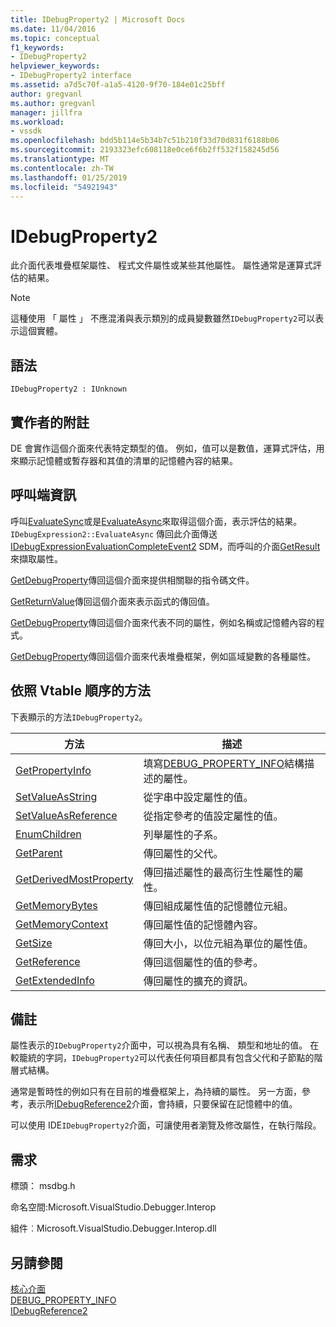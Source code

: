 ```yaml
---
title: IDebugProperty2 | Microsoft Docs
ms.date: 11/04/2016
ms.topic: conceptual
f1_keywords:
- IDebugProperty2
helpviewer_keywords:
- IDebugProperty2 interface
ms.assetid: a7d5c70f-a1a5-4120-9f70-184e01c25bff
author: gregvanl
ms.author: gregvanl
manager: jillfra
ms.workload:
- vssdk
ms.openlocfilehash: bdd5b114e5b34b7c51b210f33d70d831f6188b06
ms.sourcegitcommit: 2193323efc608118e0ce6f6b2ff532f158245d56
ms.translationtype: MT
ms.contentlocale: zh-TW
ms.lasthandoff: 01/25/2019
ms.locfileid: "54921943"
---
```

# <a name="idebugproperty2"></a>IDebugProperty2
此介面代表堆疊框架屬性、 程式文件屬性或某些其他屬性。 屬性通常是運算式評估的結果。  
  
> [!NOTE]
>  這種使用 「 屬性 」 不應混淆與表示類別的成員變數雖然`IDebugProperty2`可以表示這個實體。  
  
## <a name="syntax"></a>語法  
  
```  
IDebugProperty2 : IUnknown  
```  
  
## <a name="notes-for-implementers"></a>實作者的附註  
 DE 會實作這個介面來代表特定類型的值。 例如，值可以是數值，運算式評估，用來顯示記憶體或暫存器和其值的清單的記憶體內容的結果。  
  
## <a name="notes-for-callers"></a>呼叫端資訊  
 呼叫[EvaluateSync](../../../extensibility/debugger/reference/idebugexpression2-evaluatesync.md)或是[EvaluateAsync](../../../extensibility/debugger/reference/idebugexpression2-evaluateasync.md)來取得這個介面，表示評估的結果。 `IDebugExpression2::EvaluateAsync` 傳回此介面傳送[IDebugExpressionEvaluationCompleteEvent2](../../../extensibility/debugger/reference/idebugexpressionevaluationcompleteevent2.md) SDM，而呼叫的介面[GetResult](../../../extensibility/debugger/reference/idebugexpressionevaluationcompleteevent2-getresult.md)來擷取屬性。  
  
 [GetDebugProperty](../../../extensibility/debugger/reference/idebugpropertycreateevent2-getdebugproperty.md)傳回這個介面來提供相關聯的指令碼文件。  
  
 [GetReturnValue](../../../extensibility/debugger/reference/idebugreturnvalueevent2-getreturnvalue.md)傳回這個介面來表示函式的傳回值。  
  
 [GetDebugProperty](../../../extensibility/debugger/reference/idebugprogram2-getdebugproperty.md)傳回這個介面來代表不同的屬性，例如名稱或記憶體內容的程式。  
  
 [GetDebugProperty](../../../extensibility/debugger/reference/idebugstackframe2-getdebugproperty.md)傳回這個介面來代表堆疊框架，例如區域變數的各種屬性。  
  
## <a name="methods-in-vtable-order"></a>依照 Vtable 順序的方法  
 下表顯示的方法`IDebugProperty2`。  
  
|方法|描述|  
|------------|-----------------|  
|[GetPropertyInfo](../../../extensibility/debugger/reference/idebugproperty2-getpropertyinfo.md)|填寫[DEBUG_PROPERTY_INFO](../../../extensibility/debugger/reference/debug-property-info.md)結構描述的屬性。|  
|[SetValueAsString](../../../extensibility/debugger/reference/idebugproperty2-setvalueasstring.md)|從字串中設定屬性的值。|  
|[SetValueAsReference](../../../extensibility/debugger/reference/idebugproperty2-setvalueasreference.md)|從指定參考的值設定屬性的值。|  
|[EnumChildren](../../../extensibility/debugger/reference/idebugproperty2-enumchildren.md)|列舉屬性的子系。|  
|[GetParent](../../../extensibility/debugger/reference/idebugproperty2-getparent.md)|傳回屬性的父代。|  
|[GetDerivedMostProperty](../../../extensibility/debugger/reference/idebugproperty2-getderivedmostproperty.md)|傳回描述屬性的最高衍生性屬性的屬性。|  
|[GetMemoryBytes](../../../extensibility/debugger/reference/idebugproperty2-getmemorybytes.md)|傳回組成屬性值的記憶體位元組。|  
|[GetMemoryContext](../../../extensibility/debugger/reference/idebugproperty2-getmemorycontext.md)|傳回屬性值的記憶體內容。|  
|[GetSize](../../../extensibility/debugger/reference/idebugproperty2-getsize.md)|傳回大小，以位元組為單位的屬性值。|  
|[GetReference](../../../extensibility/debugger/reference/idebugproperty2-getreference.md)|傳回這個屬性的值的參考。|  
|[GetExtendedInfo](../../../extensibility/debugger/reference/idebugproperty2-getextendedinfo.md)|傳回屬性的擴充的資訊。|  
  
## <a name="remarks"></a>備註  
 屬性表示的`IDebugProperty2`介面中，可以視為具有名稱、 類型和地址的值。 在較籠統的字詞，`IDebugProperty2`可以代表任何項目都具有包含父代和子節點的階層式結構。  
  
 通常是暫時性的例如只有在目前的堆疊框架上，為持續的屬性。 另一方面，參考，表示所[IDebugReference2](../../../extensibility/debugger/reference/idebugreference2.md)介面，會持續，只要保留在記憶體中的值。  
  
 可以使用 IDE`IDebugProperty2`介面，可讓使用者瀏覽及修改屬性，在執行階段。  
  
## <a name="requirements"></a>需求  
 標頭： msdbg.h  
  
 命名空間:Microsoft.VisualStudio.Debugger.Interop  
  
 組件︰Microsoft.VisualStudio.Debugger.Interop.dll  
  
## <a name="see-also"></a>另請參閱  
 [核心介面](../../../extensibility/debugger/reference/core-interfaces.md)   
 [DEBUG_PROPERTY_INFO](../../../extensibility/debugger/reference/debug-property-info.md)   
 [IDebugReference2](../../../extensibility/debugger/reference/idebugreference2.md)
